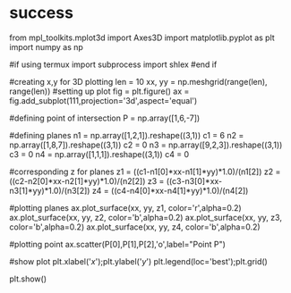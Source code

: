 # success
from mpl_toolkits.mplot3d import Axes3D
import matplotlib.pyplot as plt
import numpy as np

#if using termux
import subprocess
import shlex
#end if

#creating x,y for 3D plotting
len = 10
xx, yy = np.meshgrid(range(len), range(len))
#setting up plot
fig = plt.figure()
ax = fig.add_subplot(111,projection='3d',aspect='equal')

#defining point of intersection
P = np.array([1,6,-7])

#defining planes
n1 = np.array([1,2,1]).reshape((3,1))
c1 = 6
n2 = np.array([1,8,7]).reshape((3,1))
c2 = 0
n3 = np.array([9,2,3]).reshape((3,1))
c3 = 0
n4 = np.array([1,1,1]).reshape((3,1))
c4 = 0

#corresponding z for planes
z1 = ((c1-n1[0]*xx-n1[1]*yy)*1.0)/(n1[2])
z2 = ((c2-n2[0]*xx-n2[1]*yy)*1.0)/(n2[2])
z3 = ((c3-n3[0]*xx-n3[1]*yy)*1.0)/(n3[2])
z4 = ((c4-n4[0]*xx-n4[1]*yy)*1.0)/(n4[2])

#plotting planes
ax.plot_surface(xx, yy, z1, color='r',alpha=0.2)
ax.plot_surface(xx, yy, z2, color='b',alpha=0.2)
ax.plot_surface(xx, yy, z3, color='b',alpha=0.2)
ax.plot_surface(xx, yy, z4, color='b',alpha=0.2)

#plotting point
ax.scatter(P[0],P[1],P[2],'o',label="Point P")

#show plot
plt.xlabel('$x$');plt.ylabel('$y$')
plt.legend(loc='best');plt.grid()

plt.show()
